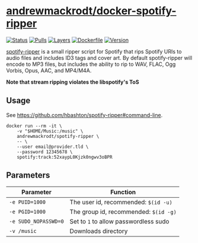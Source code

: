 # [andrewmackrodt/docker-spotify-ripper](https://github.com/andrewmackrodt/dockerfiles/tree/master/spotify-ripper)

[![Status](https://jenkins.mackrodt.io/buildStatus/icon?job=dockerfiles%2Fspotify-ripper)][status]
[![Pulls](https://img.shields.io/docker/pulls/andrewmackrodt/spotify-ripper.svg)][pulls]
[![Layers](https://images.microbadger.com/badges/image/andrewmackrodt/spotify-ripper.svg)][layers]
[![Dockerfile](https://img.shields.io/github/size/andrewmackrodt/dockerfiles/spotify-ripper/Dockerfile.svg?label=dockerfile)][dockerfile]
[![Version](https://images.microbadger.com/badges/version/andrewmackrodt/spotify-ripper.svg)][version]

[status]: https://jenkins.mackrodt.io/job/dockerfiles/job/spotify-ripper/
[pulls]: https://hub.docker.com/r/andrewmackrodt/spotify-ripper
[layers]: https://microbadger.com/images/andrewmackrodt/spotify-ripper
[dockerfile]: https://github.com/andrewmackrodt/dockerfiles/blob/master/spotify-ripper/Dockerfile
[version]: https://hub.docker.com/r/andrewmackrodt/spotify-ripper/tags

[spotify-ripper](https://github.com/hbashton/spotify-ripper) is a small ripper
script for Spotify that rips Spotify URIs to audio files and includes ID3 tags
and cover art. By default spotify-ripper will encode to MP3 files, but includes
the ability to rip to WAV, FLAC, Ogg Vorbis, Opus, AAC, and MP4/M4A.

**Note that stream ripping violates the libspotify's ToS**

## Usage

See https://github.com/hbashton/spotify-ripper#command-line.

```
docker run --rm -it \
    -v "$HOME/Music:/music" \
    andrewmackrodt/spotify-ripper \
    -- \
    --user email@provider.tld \
    --password 12345678 \
    spotify:track:52xaypL0Kjzk0ngwv3oBPR
```

## Parameters

| Parameter | Function |
| --- | --- |
| `-e PUID=1000` | The user id, recommended: `$(id -u)` |
| `-e PGID=1000` | The group id, recommended: `$(id -g)` |
| `-e SUDO_NOPASSWD=0` | Set to `1` to allow passwordless sudo |
| `-v /music` | Downloads directory |
